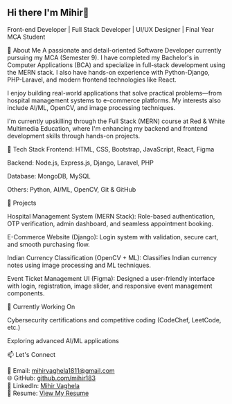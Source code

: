 ## Hi there I'm Mihir👋

Front-end Developer | Full Stack Developer | UI/UX Designer | Final Year MCA Student

💼 About Me
A passionate and detail-oriented Software Developer currently pursuing my MCA (Semester 9). I have completed my Bachelor's in Computer Applications (BCA) and specialize in full-stack development using the MERN stack. I also have hands-on experience with Python-Django, PHP-Laravel, and modern frontend technologies like React.

I enjoy building real-world applications that solve practical problems—from hospital management systems to e-commerce platforms. My interests also include AI/ML, OpenCV, and image processing techniques.

I'm currently upskilling through the Full Stack (MERN) course at Red & White Multimedia Education, where I'm enhancing my backend and frontend development skills through hands-on projects.

🔧 Tech Stack
Frontend: HTML, CSS, Bootstrap, JavaScript, React, Figma

Backend: Node.js, Express.js, Django, Laravel, PHP

Database: MongoDB, MySQL

Others: Python, AI/ML, OpenCV, Git & GitHub

📌 Projects

Hospital Management System (MERN Stack): Role-based authentication, OTP verification, admin dashboard, and seamless appointment booking.

E-Commerce Website (Django): Login system with validation, secure cart, and smooth purchasing flow.

Indian Currency Classification (OpenCV + ML): Classifies Indian currency notes using image processing and ML techniques.

Event Ticket Management UI (Figma): Designed a user-friendly interface with login, registration, image slider, and responsive event management components.

🎯 Currently Working On

Cybersecurity certifications and competitive coding (CodeChef, LeetCode, etc.)

Exploring advanced AI/ML applications

📫 Let's Connect

📧 Email: [mihirvaghela1811@gmail.com](mailto:mihirvaghela1811@gmail.com)  
🌐 GitHub: [github.com/mihir183](https://github.com/mihir183)  
🔗 LinkedIn: [Mihir Vaghela](https://www.linkedin.com/in/mihir-vaghela-6a24a8242/)  
📄 Resume: [View My Resume](https://drive.google.com/file/d/1S6oMKhBOa3EGCoR7hwZ7VJAaZgk5wTCH/view?usp=sharing)

